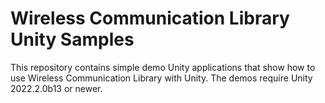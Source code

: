 # Wireless Communication Library Unity Samples
 This repository contains simple demo Unity applications that show how to use Wireless Communication Library with Unity.
 The demos require Unity 2022.2.0b13 or newer.
